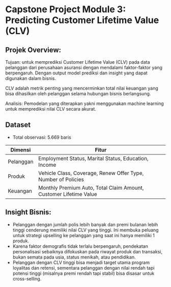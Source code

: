 # Capstone Project Module 3: Predicting Customer Lifetime Value (CLV)

## Projek Overview:
Tujuan: untuk memprediksi Customer Lifetime Value (CLV) pada data pelanggan dari perusahaan asuransi dengan mendalami faktor-faktor yang berpengaruh. Dengan output model prediksi dan insight yang dapat digunakan dalam bisnis.

CLV adalah metrik penting yang mencerminkan total nilai keuangan yang bisa dihasilkan oleh pelanggan selama hubungan bisnis berlangsung.

Analisis:  Pemodelan yang diterapkan yakni menggunakan machine learning untuk memprediksi nilai CLV secara akurat.


## Dataset
- Total observasi: 5.669 baris
  
| Dimensi   | Fitur                                                             |
| --------- | ----------------------------------------------------------------- |
| Pelanggan | Employment Status, Marital Status, Education, Income              |
| Produk    | Vehicle Class, Coverage, Renew Offer Type, Number of Policies     |
| Keuangan  | Monthly Premium Auto, Total Claim Amount, Customer Lifetime Value |

## Insight Bisnis: 
- Pelanggan dengan jumlah polis lebih banyak dan premi bulanan lebih tinggi cenderung memiliki nilai CLV yang tinggi. Ini membuka peluang untuk strategi upselling ke pelanggan yang saat ini hanya memiliki 1 produk.
- Karena faktor demografis tidak terlalu berpengaruh, pendekatan personalisasi sebaiknya difokuskan pada riwayat produk dan transaksi, bukan semata pada usia, status menikah, atau pendidikan.
- Pelanggan dengan CLV tinggi bisa menjadi target utama program loyalitas dan retensi, sementara pelanggan dengan nilai rendah tapi potensi tinggi (misalnya premi rendah tapi stabil) bisa disasar untuk cross-selling.
